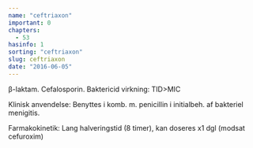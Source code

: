 ```yaml
---
name: "ceftriaxon"
important: 0
chapters:  
  - 53
hasinfo: 1
sorting: "ceftriaxon"
slug: ceftriaxon
date: "2016-06-05"
---
```


β-laktam. Cefalosporin. Baktericid virkning: TID>MIC

Klinisk anvendelse: Benyttes i komb. m. penicillin i initialbeh. af bakteriel menigitis.

Farmakokinetik: Lang halveringstid (8 timer), kan doseres x1 dgl (modsat cefuroxim)

